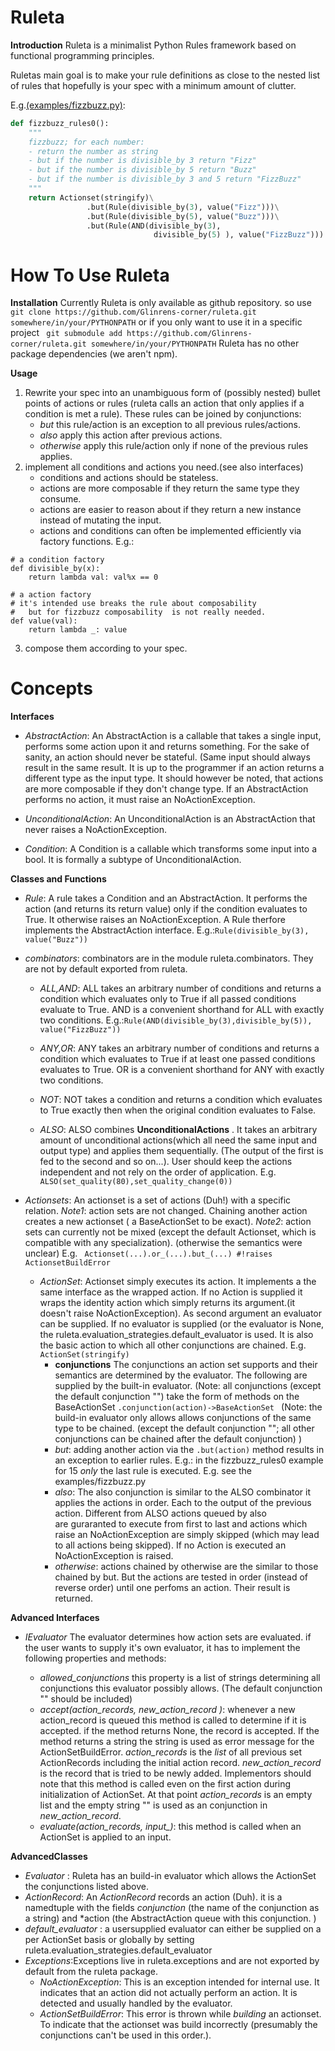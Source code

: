 # Ruleta

**Introduction**
Ruleta is a minimalist Python Rules framework based on functional programming 
principles.

Ruletas main goal is to make your rule definitions as close to the nested list
of rules that hopefully is your spec with a minimum amount of clutter.


E.g.[(examples/fizzbuzz.py)](https://github.com/Glinrens-corner/ruleta/blob/master/ruleta/examples/fizzbuzz.py):
```python
def fizzbuzz_rules0():
    """
    fizzbuzz; for each number:
    - return the number as string
    - but if the number is divisible_by 3 return "Fizz"
    - but if the number is divisible_by 5 return "Buzz"
    - but if the number is divisible_by 3 and 5 return "FizzBuzz"
    """  
    return Actionset(stringify)\
                 .but(Rule(divisible_by(3), value("Fizz")))\
                 .but(Rule(divisible_by(5), value("Buzz")))\
                 .but(Rule(AND(divisible_by(3),
                                divisible_by(5) ), value("FizzBuzz")))
```
# How To Use Ruleta
**Installation**
Currently Ruleta is only available as github repository. 
so use ```git clone https://github.com/Glinrens-corner/ruleta.git somewhere/in/your/PYTHONPATH```
or if you only want to use it in a specific project ``` git submodule add https://github.com/Glinrens-corner/ruleta.git somewhere/in/your/PYTHONPATH```
Ruleta has no other package dependencies (we aren't npm).

**Usage**
 1. Rewrite your spec into an unambiguous form of (possibly nested) bullet points of actions or rules (ruleta calls an action that only applies if a condition is met a rule).
    These rules can be joined by conjunctions: 
    * *but* this rule/action is an exception to all previous rules/actions.
    * *also* apply this action after previous actions.
    * *otherwise* apply this rule/action only if none of the previous rules applies.
 2. implement all conditions and actions you need.(see also interfaces)
    * conditions and actions should be stateless.
    * actions are more composable if they return the same type they consume.
    * actions are easier to reason about if they return a new instance instead of mutating the input.
    * actions and conditions can often be implemented efficiently via factory functions. E.g.:
```
# a condition factory
def divisible_by(x):
    return lambda val: val%x == 0
``` 
 
```
# a action factory
# it's intended use breaks the rule about composability
#   but for fizzbuzz composability  is not really needed.
def value(val):
    return lambda _: value 
```
 3. compose them according to your spec.

# Concepts
**Interfaces**
* *AbstractAction*: An AbstractAction is a callable that takes a single input, performs some action
  upon it and returns something. For the sake of sanity, an action should never be stateful. (Same input  should always result in the same result.
  It is up to the programmer if an action returns a different type as the
  input type. It should however be noted, that actions are more composable if
  they don't change type.
  If an AbstractAction performs no action, it must raise an
  NoActionException.
* *UnconditionalAction*: An UnconditionalAction is an AbstractAction that
  never raises a NoActionException.
	
* *Condition*: A Condition is a callable which transforms some input into a
  bool. It is formally a subtype of UnconditionalAction.

**Classes and Functions**

* *Rule*: A rule takes a Condition and an AbstractAction. It performs the
  action (and returns its return value) only if the condition evaluates to True. It otherwise
  raises an NoActionException. A Rule therfore implements the AbstractAction
  interface.
  E.g.:```Rule(divisible_by(3), value("Buzz"))```
* *combinators*: combinators are in the module ruleta.combinators. They are
  not by default exported from ruleta.
  * *ALL,AND*: ALL takes an arbitrary number of conditions and returns a
    condition which evaluates only to True if all passed conditions evaluate
    to True. AND is a convenient shorthand for ALL with exactly two
    conditions.
	E.g.:```Rule(AND(divisible_by(3),divisible_by(5)), value("FizzBuzz"))```
  * *ANY,OR*: ANY takes an arbitrary number of conditions and returns a
    condition which evaluates  to True if at least one passed conditions evaluates
    to True. OR is a convenient shorthand for ANY with exactly two
    conditions.
  * *NOT*: NOT takes a condition and returns a condition which evaluates to
    True exactly then when the original condition evaluates to False.

  * *ALSO*: ALSO combines **UnconditionalActions** . It takes an arbitrary
    amount of unconditional actions(which all need the same input and output
    type) and applies them sequentially. (The output of the first is fed to
    the second and so on...). User should keep the actions independent and not
    rely on the order of application.
	E.g. ```ALSO(set_quality(80),set_quality_change(0))```
	
* *Actionsets*: An actionset is a set of actions (Duh!) with a specific
  relation.
  *Note1*: action sets are not changed. Chaining another action creates a new
  actionset ( a BaseActionSet to be exact).
  *Note2*: action sets can currently not be mixed (except the default
  Actionset, which is compatible with any specialization). (otherwise the semantics
  were unclear) E.g. ``` Actionset(...).or_(...).but_(...) #!raises ActionsetBuildError```
  * *ActionSet*: Actionset simply executes its action. It implements a
    the same interface as the wrapped action. If no Action is supplied it
    wraps the identity action which simply returns its argument.(it doesn't
    raise NoActionException). As second argument an evaluator can be
    supplied. If no evaluator is supplied (or the evaluator is None, the
    ruleta.evaluation_strategies.default\_evaluator is used.
    It is also the basic action to which all other conjunctions are chained. 
    E.g. ``` ActionSet(stringify) ```
    * **conjunctions** The conjunctions an action set supports and their
          semantics are determined by the evaluator. The following are supplied by
          the built-in evaluator. 
	  (Note: all conjunctions (except the default conjunction "") take the
          form of methods on the BaseActionSet
          ```.conjunction(action)->BaseActionSet ```
	  (Note: the build-in evaluator only allows allows conjunctions of the
          same type to be chained. (except the default conjunction ""; all other
          conjunctions can be chained after the default conjunction) )
    * *but*: adding another action via the ```.but(action)``` method results in an exception to earlier rules.
           E.g.: in the fizzbuzz_rules0 example for 15 *only* the last rule is executed.
           E.g. see the examples/fizzbuzz.py
    * *also*:  The also conjunction is similar to the  ALSO  combinator 
          it applies the actions in order. Each to the output of the previous
          action. 
	  Different from ALSO actions queued by also  
 	  are  guraranted to execute from first to last and actions
          which raise an NoActionException are simply skipped (which may lead to all
          actions being skipped). 
	  If no Action is executed an NoActionException is raised.
    * *otherwise*: actions chained by otherwise are the similar to
          those chained by but. But the actions are tested in order (instead of
          reverse order) until one
          perfoms an action. Their result is returned.

**Advanced Interfaces**
  * *IEvaluator* The evaluator determines how action sets are evaluated.
    if the user wants to supply it's own evaluator, it has to implement the
    following properties and methods:
	
    * *allowed_conjunctions* this property is a list of strings determining
      all conjunctions this evaluator possibly allows. (The default conjunction "" should be included)
    * *accept(action_records, new_action_record )*: whenever a new
      action_record is queued this method is called to determine if it is
      accepted. if the method returns None, the record is accepted. If the
      method returns a string the string is used as error message for the
      ActionSetBuildError.
      *action_records* is the *list* of all previous set ActionRecords including the initial action record.
      *new_action_record* is the record that is tried to be newly added.
       Implementors should note that this method is called even on the first
       action during initialization of ActionSet. At that point *action_records* is an empty list and the empty string "" is
       used as an conjunction in *new_action_record*.
    * *evaluate(action_records, input_)*: this method is called when an
      ActionSet is applied to an input.
	

**AdvancedClasses**
* *Evaluator* : Ruleta has an build-in evaluator which allows the ActionSet the conjunctions
  listed above. 
* *ActionRecord*: An *ActionRecord* records an action (Duh).
   it is a namedtuple with the fields 
    *conjunction* (the name of the conjunction as a string) and 
    *action (the AbstractAction queue with this conjunction. ) 
* *default_evaluator* : a usersupplied evaluator can either be supplied on a
  per ActionSet basis or globally by setting ruleta.evaluation_strategies.default_evaluator
* *Exceptions*:Exceptions live in ruleta.exceptions and are not exported by
  default from the ruleta package.
   * *NoActionException*: This is an exception intended for internal use.
     It indicates that an action did not actually perform an action.
     It is detected and usually handled by the evaluator.
   * *ActionSetBuildError*: This error is thrown while *building* an
     actionset. To indicate that the actionset was build incorrectly (presumably the conjunctions can't be used in this order.).

	
	

